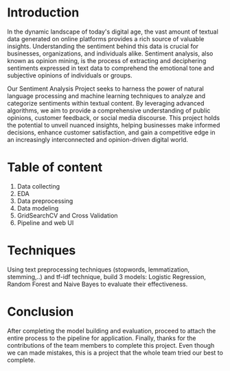 # Introduction
In the dynamic landscape of today's digital age, the vast amount of textual data generated on online platforms provides a rich source of valuable insights. Understanding the sentiment behind this data is crucial for businesses, organizations, and individuals alike. Sentiment analysis, also known as opinion mining, is the process of extracting and deciphering sentiments expressed in text data to comprehend the emotional tone and subjective opinions of individuals or groups.

Our Sentiment Analysis Project seeks to harness the power of natural language processing and machine learning techniques to analyze and categorize sentiments within textual content. By leveraging advanced algorithms, we aim to provide a comprehensive understanding of public opinions, customer feedback, or social media discourse. This project holds the potential to unveil nuanced insights, helping businesses make informed decisions, enhance customer satisfaction, and gain a competitive edge in an increasingly interconnected and opinion-driven digital world.
# Table of content
1. Data collecting
2. EDA
3. Data preprocessing
4. Data modeling
5. GridSearchCV and Cross Validation
6. Pipeline and web UI
# Techniques
Using text preprocessing techniques (stopwords, lemmatization, stemming,..) and tf-idf technique, build 3 models: Logistic Regression, Random Forest and Naive Bayes to evaluate their effectiveness.
# Conclusion 
After completing the model building and evaluation, proceed to attach the entire process to the pipeline for application.
Finally, thanks for the contributions of the team members to complete this project. Even though we can made mistakes, this is a project that the whole team tried our best to complete.
